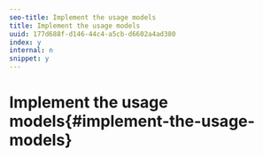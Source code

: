 ```yaml
---
seo-title: Implement the usage models
title: Implement the usage models
uuid: 177d688f-d146-44c4-a5cb-d6602a4ad380
index: y
internal: n
snippet: y
---
```


# Implement the usage models{#implement-the-usage-models}

